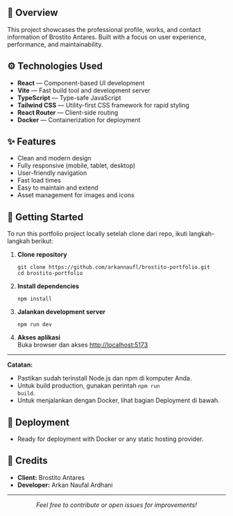 ## 📝 Overview
This project showcases the professional profile, works, and contact information of Brostito Antares. Built with a focus on user experience, performance, and maintainability.

## ⚙️ Technologies Used

<ul>
	<li><b>React</b> — Component-based UI development</li>
	<li><b>Vite</b> — Fast build tool and development server</li>
	<li><b>TypeScript</b> — Type-safe JavaScript</li>
	<li><b>Tailwind CSS</b> — Utility-first CSS framework for rapid styling</li>
	<li><b>React Router</b> — Client-side routing</li>
	<li><b>Docker</b> — Containerization for deployment</li>
</ul>

## ✨ Features

- Clean and modern design
- Fully responsive (mobile, tablet, desktop)
- User-friendly navigation
- Fast load times
- Easy to maintain and extend
- Asset management for images and icons

## 🚦 Getting Started

To run this portfolio project locally setelah clone dari repo, ikuti langkah-langkah berikut:

<ol>
	<li><b>Clone repository</b>
		<pre><code>git clone https://github.com/arkannaufl/brostito-portfolio.git
cd brostito-portfolio</code></pre>
	</li>
	<li><b>Install dependencies</b>
		<pre><code>npm install</code></pre>
	</li>
	<li><b>Jalankan development server</b>
		<pre><code>npm run dev</code></pre>
	</li>
	<li><b>Akses aplikasi</b>
		<br>Buka browser dan akses <a href="http://localhost:5173">http://localhost:5173</a>
	</li>
</ol>

---
**Catatan:**
- Pastikan sudah terinstall Node.js dan npm di komputer Anda.
- Untuk build production, gunakan perintah <code>npm run build</code>.
- Untuk menjalankan dengan Docker, lihat bagian Deployment di bawah.

## 🚀 Deployment

- Ready for deployment with Docker or any static hosting provider.

## 👤 Credits

- <b>Client:</b> Brostito Antares
- <b>Developer:</b> Arkan Naufal Ardhani

---
<div align="center">
	<i>Feel free to contribute or open issues for improvements!</i>
</div>

